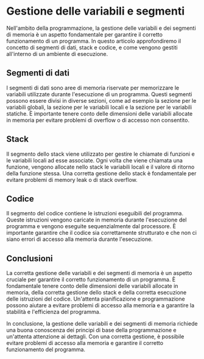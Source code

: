# Gestione delle variabili e segmenti

Nell'ambito della programmazione, la gestione delle variabili e dei segmenti di memoria è un aspetto fondamentale per garantire il corretto funzionamento di un programma. In questo articolo approfondiremo il concetto di segmenti di dati, stack e codice, e come vengono gestiti all'interno di un ambiente di esecuzione.

## Segmenti di dati

I segmenti di dati sono aree di memoria riservate per memorizzare le variabili utilizzate durante l'esecuzione di un programma. Questi segmenti possono essere divisi in diverse sezioni, come ad esempio la sezione per le variabili globali, la sezione per le variabili locali e la sezione per le variabili statiche. È importante tenere conto delle dimensioni delle variabili allocate in memoria per evitare problemi di overflow o di accesso non consentito.

## Stack

Il segmento dello stack viene utilizzato per gestire le chiamate di funzioni e le variabili locali ad esse associate. Ogni volta che viene chiamata una funzione, vengono allocate nello stack le variabili locali e il valore di ritorno della funzione stessa. Una corretta gestione dello stack è fondamentale per evitare problemi di memory leak o di stack overflow.

## Codice

Il segmento del codice contiene le istruzioni eseguibili del programma. Queste istruzioni vengono caricate in memoria durante l'esecuzione del programma e vengono eseguite sequenzialmente dal processore. È importante garantire che il codice sia correttamente strutturato e che non ci siano errori di accesso alla memoria durante l'esecuzione.

## Conclusioni

La corretta gestione delle variabili e dei segmenti di memoria è un aspetto cruciale per garantire il corretto funzionamento di un programma. È fondamentale tenere conto delle dimensioni delle variabili allocate in memoria, della corretta gestione dello stack e della corretta esecuzione delle istruzioni del codice. Un'attenta pianificazione e programmazione possono aiutare a evitare problemi di accesso alla memoria e a garantire la stabilità e l'efficienza del programma.

In conclusione, la gestione delle variabili e dei segmenti di memoria richiede una buona conoscenza dei principi di base della programmazione e un'attenta attenzione ai dettagli. Con una corretta gestione, è possibile evitare problemi di accesso alla memoria e garantire il corretto funzionamento del programma.
